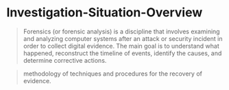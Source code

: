 # Investigation-Situation-Overview
> Forensics (or forensic analysis) is a discipline that involves examining and analyzing computer systems after an attack or security incident in order to collect digital evidence. The main goal is to understand what happened, reconstruct the timeline of events, identify the causes, and determine corrective actions.

> methodology of techniques and procedures for the recovery of evidence.